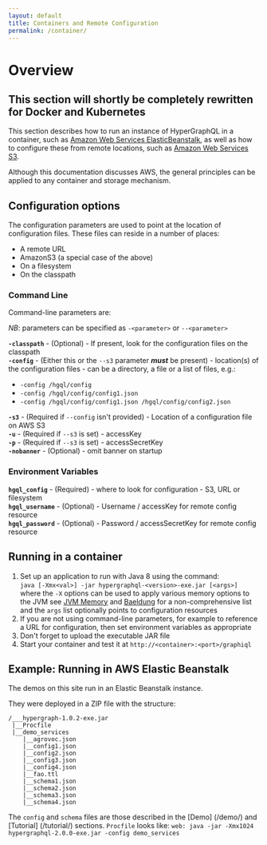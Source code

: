 ```yaml
---
layout: default
title: Containers and Remote Configuration
permalink: /container/
---
```


# Overview

## This section will shortly be completely rewritten for Docker and Kubernetes

This section describes how to run an instance of HyperGraphQL in a container, such as 
[Amazon Web Services ElasticBeanstalk](https://aws.amazon.com/elasticbeanstalk/), as well as how to configure these from 
remote locations,
such as [Amazon Web Services S3](https://aws.amazon.com/s3/).

Although this documentation discusses AWS, the general principles can be applied to any container and storage mechanism.

## Configuration options

The configuration parameters are used to point at the location of configuration files.
These files can reside in a number of places:
- A remote URL
- AmazonS3 (a special case of the above)
- On a filesystem
- On the classpath

### Command Line

Command-line parameters are:

*NB*: parameters can be specified as `-<parameter>` or `--<parameter>`

**`-classpath`** - (Optional) - If present, look for the configuration files on the classpath<br/>
**`-config`** - (Either this or the `--s3` parameter **_must_** be present) - location(s) of the configuration files - 
can be a directory, a file or a list of files, e.g.:<br/>
- `-config /hgql/config`
- `-config /hgql/config/config1.json` 
- `-config /hgql/config/config1.json /hgql/config/config2.json`

**`-s3`** - (Required if `--config` isn't provided) - Location of a configuration file on AWS S3<br/>
**`-u`** - (Required if `--s3` is set) - accessKey<br/>
**`-p`** - (Required if `--s3` is set) - accessSecretKey<br/>
**`-nobanner`** - (Optional) - omit banner on startup  

### Environment Variables

**`hgql_config`** - (Required) - where to look for configuration - S3, URL or filesystem<br/>
**`hgql_username`** - (Optional) - Username / accessKey for remote config resource<br/>
**`hgql_password`** - (Optional) - Password / accessSecretKey for remote config resource<br/>
 
## Running in a container

1. Set up an application to run with Java 8 using the command:<br/>
`java [-Xmx<val>] -jar hypergraphql-<version>-exe.jar [<args>]`<br/>
where the `-X` options can be used to apply various memory options to the JVM see [JVM Memory](http://jvmmemory.com/) 
and [Baeldung](http://www.baeldung.com/jvm-parameters) for a non-comprehensive list<br/>
and the `args` list optionally points to configuration resources
2. If you are not using command-line parameters, for example to reference a URL for configuration, then set environment 
variables as appropriate<br/>
3. Don't forget to upload the executable JAR file
4. Start your container and test it at `http://<container>:<port>/graphiql`

## Example: Running in AWS Elastic Beanstalk

The demos on this site run in an Elastic Beanstalk instance.

They were deployed in a ZIP file with the structure:

```
/___hypergraph-1.0.2-exe.jar
 |__Procfile
 |__demo_services
    |__agrovoc.json
    |__config1.json
    |__config2.json
    |__config3.json
    |__config4.json
    |__fao.ttl
    |__schema1.json
    |__schema2.json
    |__schema3.json
    |__schema4.json
```

The `config` and `schema` files are those described in the [Demo] (/demo/) and [Tutorial] (/tutorial/) sections.
`Procfile` looks like:
`web: java -jar -Xmx1024 hypergraphql-2.0.0-exe.jar -config demo_services`


